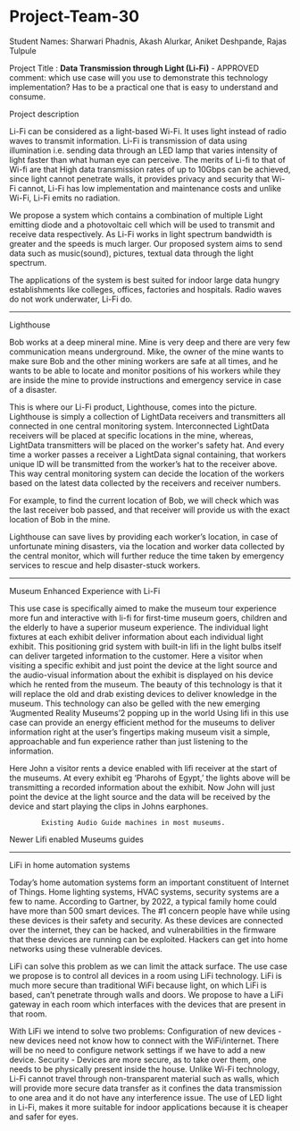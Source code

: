 # Project-Team-30

Student Names: Sharwari Phadnis, Akash Alurkar, Aniket Deshpande, Rajas Tulpule

Project Title :
**Data Transmission through Light (Li-Fi)**   - APPROVED
comment: which use case will you use to demonstrate this technology implementation? Has to be a practical one that is easy to understand and consume. 

Project description

Li-Fi can be considered as a light-based Wi-Fi. It uses light instead of radio waves to transmit information. Li-Fi is transmission of data using illumination i.e. sending data through an LED lamp that varies intensity of light faster than what human eye can perceive. The merits of Li-fi to that of Wi-fi are that High data transmission rates of up to 10Gbps can be achieved, since light cannot penetrate walls, it provides privacy and security that Wi-Fi cannot, Li-Fi has low implementation and maintenance costs and unlike Wi-Fi, Li-Fi emits no radiation.

We propose a system which contains a combination of multiple Light emitting diode and a photovoltaic cell which will be used to transmit and receive data respectively. As Li-Fi works in light spectrum bandwidth is greater and the speeds is much larger. Our proposed system aims to send data such as music(sound), pictures, textual data through the light spectrum.

The applications of the system is best suited for indoor large data hungry establishments like colleges, offices, factories and hospitals. Radio waves do not work underwater, Li-Fi do.

------------------------------------------------------------------------------------------------------------------------------
Lighthouse

Bob works at a deep mineral mine. Mine is very deep and there are very few communication means underground. Mike, the owner of the mine wants to make sure Bob and the other mining workers are safe at all times, and he wants to be able to locate and monitor positions of his workers while they are inside the mine to provide instructions and emergency service in case of a disaster.
    
This is where our Li-Fi product, Lighthouse, comes into the picture. Lighthouse is simply a collection of LightData receivers and transmitters all connected in one central monitoring system. Interconnected LightData receivers will be placed at specific locations in the mine, whereas, LightData transmitters will be placed on the worker's safety hat. And every time a worker passes a receiver a LightData signal containing, that workers unique ID will be transmitted from the worker’s hat to the receiver above. This way central monitoring system can decide the location of the workers based on the latest data collected by the receivers and receiver numbers.

For example, to find the current location of Bob, we will check which was the last receiver bob passed, and that receiver will provide us with the exact location of Bob in the mine.

Lighthouse can save lives by providing each worker’s location, in case of unfortunate mining disasters, via the location and worker data collected by the central monitor, which will further reduce the time taken by emergency services to rescue and help disaster-stuck workers.





------------------------------------------------------------------------------------------------------------------------------


Museum Enhanced Experience with Li-Fi

This use case is specifically aimed to make the museum tour experience more fun and interactive with li-fi for first-time museum goers, children and the elderly to have a superior museum experience. The individual light fixtures at each exhibit deliver information about each individual light exhibit. This positioning grid system with built-in lifi in the light bulbs itself can deliver targeted information to the customer. Here a visitor when visiting a specific exhibit and just point the device at the light source and the audio-visual information about the exhibit is displayed on his device which he rented from the museum. The beauty of this technology is that it will replace the old and drab existing devices to deliver knowledge in the museum. This technology can also be gelled with the new emerging ‘Augmented Reality Museums’2 popping up in the world Using lifi in this use case can provide an energy efficient method for the museums to deliver information right at the user’s fingertips making museum visit a simple, approachable and fun experience rather than just listening to the information.

Here John a visitor rents a device enabled with lifi receiver at the start of the museums. At every exhibit eg ‘Pharohs of Egypt,’ the lights above will be transmitting a recorded information about the exhibit. Now John will just point the device at the light source and the data will be received by the device and start playing the clips in Johns earphones. 




			Existing Audio Guide machines in most museums.

Newer Lifi enabled Museums guides 






















------------------------------------------------------------------------------------------------------------------------------

LiFi in home automation systems

Today’s home automation systems form an important constituent of Internet of Things. Home lighting systems, HVAC systems, security systems are a few to name. According to Gartner, by 2022, a typical family home could have more than 500 smart devices.
The #1 concern people have while using these devices is their safety and security. As these devices are connected over the internet, they can be hacked, and vulnerabilities in the firmware that these devices are running can be exploited. Hackers can get into home networks using these vulnerable devices.

LiFi can solve this problem as we can limit the attack surface. The use case we propose is to control all devices in a room using LiFi technology. LiFi is much more secure than traditional WiFi because light, on which LiFi is based, can’t penetrate through walls and doors. We propose to have a LiFi gateway in each room which interfaces with the devices that are present in that room.

With LiFi we intend to solve two problems:
Configuration of new devices - new devices need not know how to connect with the WiFi/internet. There will be no need to configure network settings if we have to add a new device.
Security - Devices are more secure, as to take over them, one needs to be physically present inside the house. Unlike Wi-Fi technology, Li-Fi cannot travel through non-transparent material such as walls, which will provide more secure data transfer as it confines the data transmission to one area and it do not have any interference issue. The use of LED light in Li-Fi, makes it  more  suitable  for  indoor  applications  because  it  is cheaper and safer for eyes.

